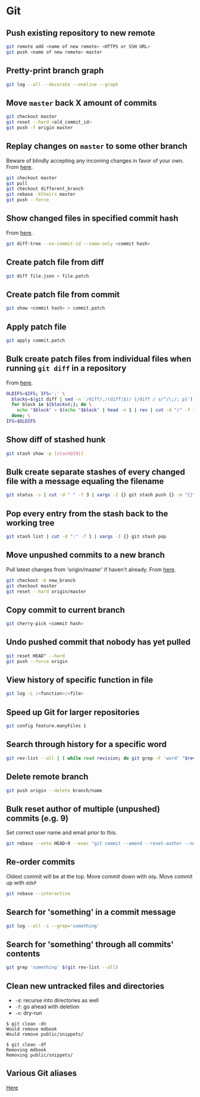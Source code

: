 # Git

## Push existing repository to new remote

```bash
git remote add <name of new remote> <HTTPS or SSH URL>
git push <name of new remote> master
```

## Pretty-print branch graph

```bash
git log --all --decorate --oneline --graph
```

## Move `master` back X amount of commits

```bash
git checkout master
git reset --hard <old_commit_id>
git push -f origin master
```

## Replay changes on `master` to some other branch

Beware of blindly accepting any incoming changes in favor of your own. From [here](https://demisx.github.io/git/rebase/2015/07/02/git-rebase-keep-my-branch-changes.html).

```bash
git checkout master
git pull
git checkout different_branch
git rebase -Xtheirs master
git push --force
```

## Show changed files in specified commit hash

From [here](https://stackoverflow.com/questions/49853177/how-to-see-which-files-were-changed-in-last-commit).

```bash
git diff-tree --no-commit-id --name-only <commit hash>
```

## Create patch file from diff

```bash
git diff file.json > file.patch
```

## Create patch file from commit

```bash
git show <commit hash> > commit.patch
```

## Apply patch file

```bash
git apply commit.patch
```

## Bulk create patch files from individual files when running `git diff` in a repository

From [here](https://raymii.org/s/tutorials/Bash_bits_split_a_file_in_blocks_and_do_something_with_each_block.html).

```bash
OLDIFS=$IFS; IFS=';' \
  blocks=$(git diff | sed -n '/diff/,/(diff|$)/ {/diff / s/^/\;/; p}'); \
  for block in ${blocks#;}; do \
    echo "$block" > $(echo "$block" | head -n 1 | rev | cut -d "/" -f 1 | rev).patch; \
  done; \
IFS=$OLDIFS
```

## Show diff of stashed hunk

```bash
git stash show -p [stash@{N}]
```

## Bulk create separate stashes of every changed file with a message equaling the filename

```bash
git status -s | cut -d " " -f 3 | xargs -I {} git stash push {} -m "{}"
```

## Pop every entry from the stash back to the working tree

```bash
git stash list | cut -d ":" -f 1 | xargs -I {} git stash pop
```

## Move unpushed commits to a new branch

Pull latest changes from 'origin/master' if haven't already. From [here](https://stackoverflow.com/a/46726955).

```bash
git checkout -b new_branch
git checkout master
git reset --hard origin/master
```

## Copy commit to current branch

```bash
git cherry-pick <commit hash>
```

## Undo pushed commit that nobody has yet pulled

```bash
git reset HEAD^ --hard
git push --force origin
```

## View history of specific function in file

```bash
git log -L :<function>:<file>
```

## Speed up Git for larger repositories

```bash
git config feature.manyFiles 1
```

## Search through history for a specific word

```bash
git rev-list --all | ( while read revision; do git grep -F 'word' "$revision"; done; )
```

## Delete remote branch

```bash
git push origin --delete branch/name
```

## Bulk reset author of multiple (unpushed) commits (e.g. 9)

Set correct user name and email prior to this.

```bash
git rebase --onto HEAD~9 --exec "git commit --amend --reset-author --no-edit" HEAD~9
```

## Re-order commits

Oldest commit will be at the top. Move commit down with `ddp`. Move commit up with `ddkP`

```bash
git rebase --interactive
```

## Search for 'something' in a commit message

```bash
git log --all -i --grep='something'
```

## Search for 'something' through all commits' contents

```bash
git grep 'something' $(git rev-list --all)
```

## Clean new untracked files and directories

- `-d`: recurse into directories as well
- `-f`: go ahead with deletion
- `-n`: dry-run

```console
$ git clean -dn
Would remove mdbook
Would remove public/snippets/
```

```console
$ git clean -df
Removing mdbook
Removing public/snippets/
```

## Various Git aliases

[Here](https://www.hschne.at/git-aliases/)
